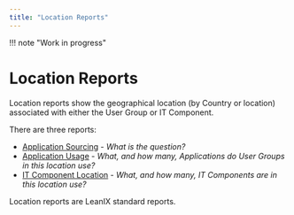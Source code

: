 ```yaml
---
title: "Location Reports"
---
```


!!! note "Work in progress"

# Location Reports

Location reports show the geographical location (by Country or location) associated with either the User Group or IT Component.

There are three reports: 

- [Application Sourcing](application-sourcing-report.md) - *What is the question?*
- [Application Usage](application-usage-report.md) - *What, and how many, Applications do User Groups in this location use?*
- [IT Component Location](it-component-location-report.md) - *What, and how many, IT Components are in this location use?*

Location reports are LeanIX standard reports.
